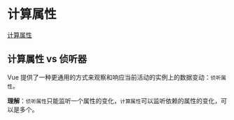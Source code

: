 <!--
 * @Author: tangdaoyong
 * @Date: 2021-06-26 17:10:50
 * @LastEditors: tangdaoyong
 * @LastEditTime: 2021-06-26 17:20:15
 * @Description: 计算属性
-->
# 计算属性

[计算属性](https://v3.cn.vuejs.org/guide/computed.html#%E8%AE%A1%E7%AE%97%E5%B1%9E%E6%80%A7)

## 计算属性 vs 侦听器

Vue 提供了一种更通用的方式来观察和响应当前活动的实例上的数据变动：`侦听属性`。

**理解**：`侦听属性`只能监听一个属性的变化，`计算属性`可以监听依赖的属性的变化，可以是多个。